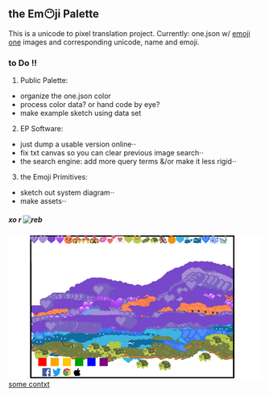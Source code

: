 ## the Em😶ji Palette
This is a unicode to pixel translation project. Currently: one.json w/ [emoji one](http://emojione.com/) images and corresponding unicode, name and emoji.

### to Do ‼️

1. Public Palette:
* organize the one.json color
* process color data? or hand code by eye?
* make example sketch using data set
2. EP Software:
* just dump a usable version online⋅⋅
* fix txt canvas so you can clear previous image search⋅⋅
* the search engine: add more query terms &/or make it less rigid⋅⋅
3. the Emoji Primitives:
* sketch out system diagram⋅⋅
* make assets⋅⋅

##### xo r ![reb](/viewerSide/theData/slf.jpg)

![mountain](/viewerSide/theData/mt.jpg)
[some contxt](https://itp.nyu.edu/thesis2017/project/rebecca-(marks)-leopold)
